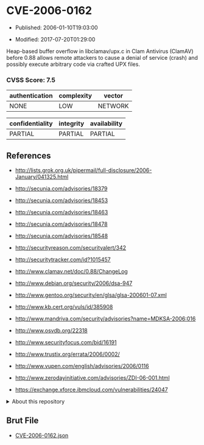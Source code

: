 # CVE-2006-0162

- Published: 2006-01-10T19:03:00

- Modified: 2017-07-20T01:29:00

Heap-based buffer overflow in libclamav/upx.c in Clam Antivirus (ClamAV) before 0.88 allows remote attackers to cause a denial of service (crash) and possibly execute arbitrary code via crafted UPX files.

### CVSS Score: **7.5**

| authentication | complexity | vector |
| --- | --- | --- |
| NONE | LOW | NETWORK |

| confidentiality | integrity | availability |
| --- | --- | --- |
| PARTIAL | PARTIAL | PARTIAL |

## References

* http://lists.grok.org.uk/pipermail/full-disclosure/2006-January/041325.html

* http://secunia.com/advisories/18379

* http://secunia.com/advisories/18453

* http://secunia.com/advisories/18463

* http://secunia.com/advisories/18478

* http://secunia.com/advisories/18548

* http://securityreason.com/securityalert/342

* http://securitytracker.com/id?1015457

* http://www.clamav.net/doc/0.88/ChangeLog

* http://www.debian.org/security/2006/dsa-947

* http://www.gentoo.org/security/en/glsa/glsa-200601-07.xml

* http://www.kb.cert.org/vuls/id/385908

* http://www.mandriva.com/security/advisories?name=MDKSA-2006:016

* http://www.osvdb.org/22318

* http://www.securityfocus.com/bid/16191

* http://www.trustix.org/errata/2006/0002/

* http://www.vupen.com/english/advisories/2006/0116

* http://www.zerodayinitiative.com/advisories/ZDI-06-001.html

* https://exchange.xforce.ibmcloud.com/vulnerabilities/24047

<details>
<summary>About this repository</summary> 

  This repository is part of the project [Live Hack CVE](https://github.com/Live-Hack-CVE). Main website can be found [www.live-hack.org](https://www.live-hack.org) 
  
  Made by [Sn0wAlice](https://github.com/Sn0wAlice) for the people that care about security and need to have a feed of the latest CVEs. Hope you enjoy it, don't forget to star the repo and follow me on [Twitter](https://twitter.com/Sn0wAlice) and [Github](https://github.com/Sn0wAlice). And that is my [personnal website](https://www.alice-snow.me/)

  - [Home Page](https://github.com/Live-Hack-CVE)
  - [Framework](https://github.com/Live-Hack-CVE/cve-framework)
  - [CVE database](https://github.com/Live-Hack-CVE/full_database)
  - [Changelog](https://github.com/Live-Hack-CVE/Changelog)
</details>

## Brut File

* [CVE-2006-0162.json](https://raw.githubusercontent.com/Live-Hack-CVE/full_database/main/cves/2006/CVE-2006-0162.json)

